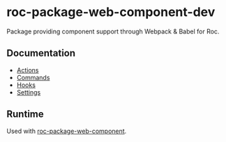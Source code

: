 # roc-package-web-component-dev
Package providing component support through Webpack & Babel for Roc.

## Documentation
- [Actions](/packages/roc-package-web-component-dev/docs/Actions.md)
- [Commands](/packages/roc-package-web-component-dev/docs/Commands.md)
- [Hooks](/packages/roc-package-web-component-dev/docs/Hooks.md)
- [Settings](/packages/roc-package-web-component-dev/docs/Settings.md)

## Runtime
Used with [roc-package-web-component](/packages/roc-package-web-component).
